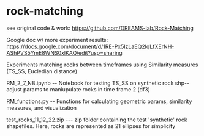 # rock-matching

see original code & work: https://github.com/DREAMS-lab/Rock-Matching

Google doc w/ more experiment results: https://docs.google.com/document/d/1RE-Px5IzLaEQ2IqLfXErNH-AShPVS5YmE8WNS0xlKAQ/edit?usp=sharing

Experiments matching rocks between timeframes using Similarity measures (TS_SS, Eucledian distance)

RM_2_7_NB.ipynb -- Notebook for testing TS_SS on synthetic rock shp-- adjust params to maniupulate rocks in time frame 2 (df3)

RM_functions.py -- Functions for calculating geometric params, similarity measures, and visualization

test_rocks_11_12_22.zip --- zip folder containing the test 'synthetic' rock shapefiles. Here, rocks are represented as 21 ellipses for simplicity
